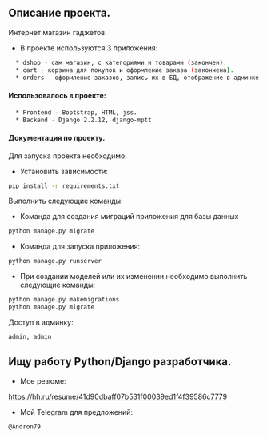 ## Описание проекта.

Интернет магазин гаджетов.
*  В проекте используются 3 приложения:
```bash
  * dshop - сам магазин, с категориями и товарами (закончен).  
  * cart - корзина для покупок и оформление заказа (закончена).
  * orders - оформление заказов, запись их в БД, отображение в админке (закончено).
 ``` 
  
#### Использовалось в проекте:
```bash
  * Frontend - Boptstrap, HTML, jss.
  * Backend - Django 2.2.12, django-mptt
  ```  
#### Документация по проекту.

Для запуска проекта необходимо:

* Установить зависимости:
```bash
pip install -r requirements.txt
```

Выполнить следующие команды:

* Команда для создания миграций приложения для базы данных
```bash
python manage.py migrate
```

* Команда для запуска приложения:
```bash
python manage.py runserver
```

* При создании моделей или их изменении необходимо выполнить следующие команды:
```bash
python manage.py makemigrations
python manage.py migrate
```

Доступ в админку:
```bash 
admin, admin
```

## Ищу работу Python/Django разработчика.
* Мое резюме:

https://hh.ru/resume/41d90dbaff07b531f00039ed1f4f39586c7779
* Мой Telegram для предложений:
```bash 
@Andron79
```
